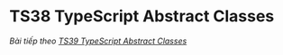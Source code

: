 # TS38 TypeScript Abstract Classes


*Bài tiếp theo [TS39 TypeScript Abstract Classes](/session/session_039_ts_abstract.md)*